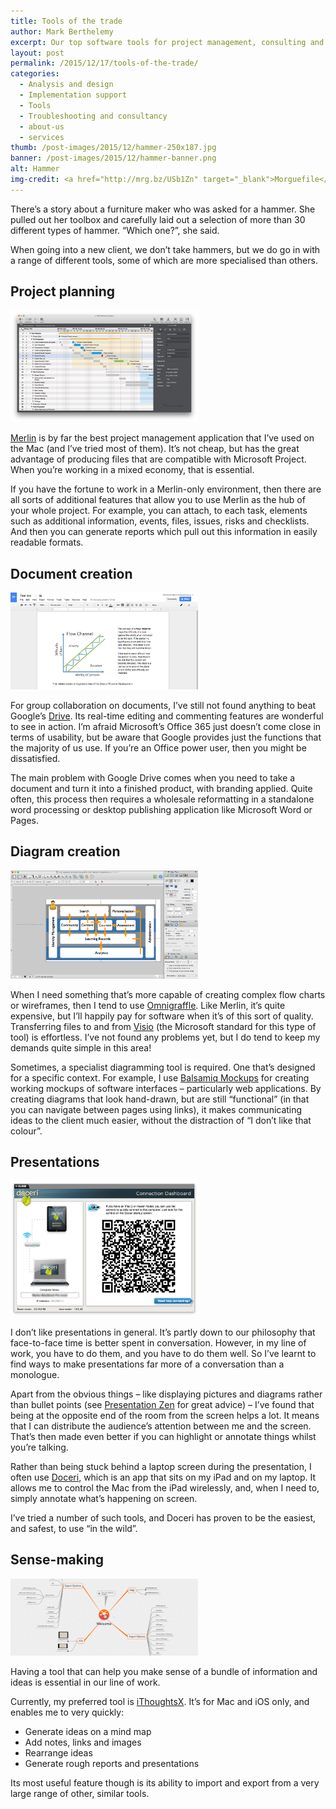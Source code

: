 ```yaml
---
title: Tools of the trade
author: Mark Berthelemy
excerpt: Our top software tools for project management, consulting and collaboration.
layout: post
permalink: /2015/12/17/tools-of-the-trade/
categories:
  - Analysis and design
  - Implementation support
  - Tools
  - Troubleshooting and consultancy
  - about-us
  - services
thumb: /post-images/2015/12/hammer-250x187.jpg
banner: /post-images/2015/12/hammer-banner.png
alt: Hammer
img-credit: <a href="http://mrg.bz/USb1Zn" target="_blank">Morguefile</a>
---
```

There&rsquo;s a story about a furniture maker who was asked for a hammer. She pulled out her toolbox and carefully laid out a selection of more than 30 different types of hammer. &#8220;Which one?&#8221;, she said.

When going into a new client, we don&#8217;t take hammers, but we do go in with a range of different tools, some of which are more specialised than others.

## Project planning

<a data-lightbox="merlin" href="/post-images/2015/12/screenshots/merlin-structure_large_en.jpg"><img width="300" class="alignright" src="/post-images/2015/12/screenshots/merlin-structure_large_en.jpg" alt="Merlin screenshot"/></a>

[Merlin][1] is by far the best project management application that I&#8217;ve used on the Mac (and I&#8217;ve tried most of them). It&#8217;s not cheap, but has the great advantage of producing files that are compatible with Microsoft Project. When you&#8217;re working in a mixed economy, that is essential.

If you have the fortune to work in a Merlin-only environment, then there are all sorts of additional features that allow you to use Merlin as the hub of your whole project. For example, you can attach, to each task, elements such as additional information, events, files, issues, risks and checklists. And then you can generate reports which pull out this information in easily readable formats.

## Document creation

<a data-lightbox="google-drive" href="/post-images/2015/12/screenshots/google-drive.png"><img width="300" class="alignright" src="/post-images/2015/12/screenshots/google-drive.png" alt="Google drive screenshot"/></a>

For group collaboration on documents, I&#8217;ve still not found anything to beat Google&#8217;s [Drive][4]. Its real-time editing and commenting features are wonderful to see in action. I&rsquo;m afraid Microsoft&rsquo;s Office 365 just doesn&rsquo;t come close in terms of usability, but be aware that Google provides just the functions that the majority of us use. If you&rsquo;re an Office power user, then you might be dissatisfied.

The main problem with Google Drive comes when you need to take a document and turn it into a finished product, with branding applied. Quite often, this process then requires a wholesale reformatting in a standalone word processing or desktop publishing application like Microsoft Word or Pages.

## Diagram creation

<a data-lightbox="omnigraffle" href="/post-images/2015/12/screenshots/omnigraffle.png"><img width="300" class="alignright" src="/post-images/2015/12/screenshots/omnigraffle.png" alt="Omnigraffle screenshot"/></a>

When I need something that&#8217;s more capable of creating complex flow charts or wireframes, then I tend to use [Omnigraffle][6]. Like Merlin, it&#8217;s quite expensive, but I&#8217;ll happily pay for software when it&#8217;s of this sort of quality. Transferring files to and from [Visio][7] (the Microsoft standard for this type of tool) is effortless. I&#8217;ve not found any problems yet, but I do tend to keep my demands quite simple in this area!

Sometimes, a specialist diagramming tool is required. One that&#8217;s designed for a specific context. For example, I use [Balsamiq Mockups][8] for creating working mockups of software interfaces &#8211; particularly web applications. By creating diagrams that look hand-drawn, but are still &#8220;functional&#8221; (in that you can navigate between pages using links), it makes communicating ideas to the client much easier, without the distraction of &#8220;I don&#8217;t like that colour&#8221;.

## Presentations

<a data-lightbox="doceri" href="/post-images/2015/12/screenshots/doceri.png"><img width="300" class="alignright" src="/post-images/2015/12/screenshots/doceri.png" alt="Doceri screenshot"/></a>

I don&#8217;t like presentations in general. It&#8217;s partly down to our philosophy that face-to-face time is better spent in conversation. However, in my line of work, you have to do them, and you have to do them well. So I&#8217;ve learnt to find ways to make presentations far more of a conversation than a monologue.

Apart from the obvious things &#8211; like displaying pictures and diagrams rather than bullet points (see [Presentation Zen][9] for great advice) &#8211; I&#8217;ve found that being at the opposite end of the room from the screen helps a lot. It means that I can distribute the audience&#8217;s attention between me and the screen. That&#8217;s then made even better if you can highlight or annotate things whilst you&#8217;re talking.

Rather than being stuck behind a laptop screen during the presentation, I often use [Doceri][10], which is an app that sits on my iPad and on my laptop. It allows me to control the Mac from the iPad wirelessly, and, when I need to, simply annotate what&#8217;s happening on screen.

I&#8217;ve tried a number of such tools, and Doceri has proven to be the easiest, and safest, to use &#8220;in the wild&#8221;.

## Sense-making

<a data-lightbox="ithoughtsx" href="/post-images/2015/12/screenshots/iThoughtsX-banner.png"><img width="300" class="alignright" src="/post-images/2015/12/screenshots/iThoughtsX-banner.png" alt="iThoughtsX screenshot"/></a>

Having a tool that can help you make sense of a bundle of information and ideas is essential in our line of work.

Currently, my preferred tool is [iThoughtsX][11]. It&rsquo;s for Mac and iOS only, and enables me to very quickly:

- Generate ideas on a mind map
- Add notes, links and images
- Rearrange ideas
- Generate rough reports and presentations

Its most useful feature though is its ability to import and export from a very large range of other, similar tools.

 [1]: http://www.projectwizards.net/en/merlin/
 [2]: https://evernote.com/
 [3]: http://evernote.com/skitch/
 [4]: https://drive.google.com/
 [5]: http://www.microsoft.com/uk/mac/powerpoint
 [6]: http://www.omnigroup.com/products/omnigraffle/
 [7]: http://office.microsoft.com/en-gb/visio/
 [8]: http://www.balsamiq.com/
 [9]: http://www.presentationzen.com
 [10]: http://doceri.com/
 [11]: http://toketaware.com/